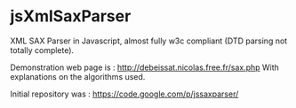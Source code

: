 jsXmlSaxParser
=====

XML SAX Parser in Javascript, almost fully w3c compliant (DTD parsing not totally complete).

Demonstration web page is : http://debeissat.nicolas.free.fr/sax.php
With explanations on the algorithms used.

Initial repository was : https://code.google.com/p/jssaxparser/

